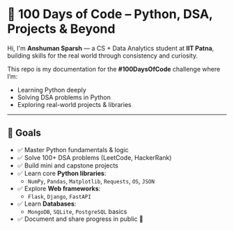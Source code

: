 # 🚀 100 Days of Code – Python, DSA, Projects & Beyond

Hi, I'm **Anshuman Sparsh** — a CS + Data Analytics student at **IIT Patna**, building skills for the real world through consistency and curiosity.

This repo is my documentation for the **#100DaysOfCode** challenge where I’m:
- Learning Python deeply
- Solving DSA problems in Python
- Exploring real-world projects & libraries
---

## 🎯 Goals

- ✅ Master Python fundamentals & logic  
- ✅ Solve 100+ DSA problems (LeetCode, HackerRank)  
- ✅ Build mini and capstone projects  
- ✅ Learn core **Python libraries**:  
  - `NumPy`, `Pandas`, `Matplotlib`, `Requests`, `OS`, `JSON`  
- ✅ Explore **Web frameworks**:  
  - `Flask`, `Django`, `FastAPI`  
- ✅ Learn **Databases**:  
  - `MongoDB`, `SQLite`, `PostgreSQL` basics  
- ✅ Document and share progress in public 📢
